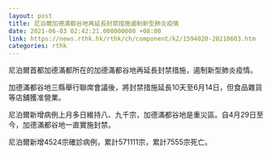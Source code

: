 ```yaml
---
layout: post
title: 尼泊爾加德滿都谷地再延長封禁措施遏制新型肺炎疫情
date: 2021-06-03 02:42:21.000000000 +08:00
link: https://news.rthk.hk/rthk/ch/component/k2/1594020-20210603.htm
categories: rthk
---
```


尼泊爾首都加德滿都所在的加德滿都谷地再延長封禁措施，遏制新型肺炎疫情。

加德滿都谷地三縣舉行聯席會議後，將封禁措施延長10天至6月14日，但食品雜貨等店舖獲准營業。

尼泊爾新增病例上月多日維持八、九千宗，加德滿都谷地是重災區。自4月29日至今，加德滿都谷地一直實施封禁。

尼泊爾新增4524宗確診病例，累計571111宗，累計7555宗死亡。
